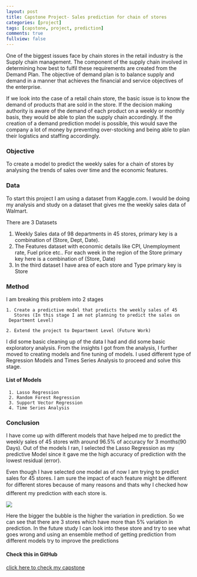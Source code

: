 ```yaml
---
layout: post
title: Capstone Project- Sales prediction for chain of stores
categories: [project]
tags: [capstone, project, prediction]
comments: true
fullview: false
---
```

 
One of the biggest issues face by chain stores in the retail industry is the Supply chain management. The component of the supply chain involved in determining how best to fulfil these requirements are created from the Demand Plan. The objective of demand plan is to balance supply and demand in a manner that achieves the financial and service objectives of the enterprise.

  If we look into the case of a retail chain store, the basic issue is to know the demand of products that are sold in the store. If the decision making authority is aware of the demand of each product on a weekly or monthly basis, they would be able to plan the supply chain accordingly. If the creation of a demand prediction model is possible, this would save the company a lot of money by preventing over-stocking and being able to plan their logistics and staffing accordingly.
   

### Objective

To create a model to predict the weekly sales for a chain of stores by analysing the trends of sales over time and the economic features.
 
### Data

To start this project I am using a dataset from Kaggle.com. I would be doing my analysis and study on a dataset that gives me the weekly sales data of Walmart.

There are 3 Datasets 
1. Weekly Sales data of 98 departments in 45 stores,
primary key is a combination of (Store, Dept, Date).
2. The Features dataset with economic details like CPI, Unemployment rate, Fuel price etc.. For each week in the region of the Store
primary key here is a combination of (Store, Date)
3. In the third dataset I have area of each store and Type
primary key is Store

### Method

 I am breaking this problem into 2 stages

    1. Create a predictive model that predicts the weekly sales of 45
       Stores (In this stage I am not planning to predict the sales on 
	 Department Level)

    2. Extend the project to Department Level (Future Work)
    
 I did some basic cleaning up of the data I had and did some basic exploratory analysis. From the insights I got from the analysis, I further moved to creating models and fine tuning of models. I used different type of Regression Models and Times Series Analysis to proceed and solve this stage.
 
#### List of Models
     1. Lasso Regression
     2. Random Forest Regression
     3. Support Vector Regression
     4. Time Series Analysis
 
### Conclusion

 I have come up with different models that have helped me to predict the weekly sales of 45 stores with around 96.5% of accuracy for 3 months(90 Days). Out of the models I ran, I selected the Lasso Regression as my predictive Model since it gave me the high accuracy of prediction with the lowest residual (error). 

 Even though I have selected one model as of now I am trying to predict sales for 45 stores. I am sure the impact of each feature might be different for different stores because of many reasons and thats why I checked how different my prediction with each store is.

<img src="https://mahendrashaji.github.io/assets/media/percentage_prediction_variation.png">

Here the bigger the bubble is the higher the variation in prediction. So we can see that there are 3 stores which have more than 5% variation in prediction. In the future study I can look into these store and try to see what goes wrong and using an ensemble method of getting prediction from different models try to improve the predictions

#### Check this in GitHub

<a class="btn btn-default" href="https://github.com/MahendraShaji/Capstone">click here to check my capstone</a>


